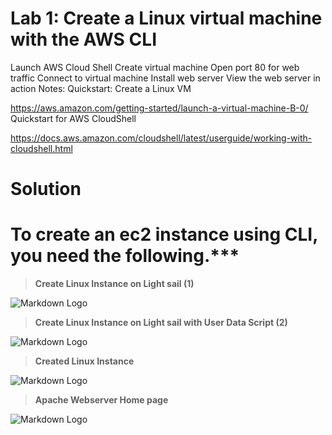 # Lab 1: Create a Linux virtual machine with the AWS CLI

Launch AWS Cloud Shell
Create virtual machine
Open port 80 for web traffic
Connect to virtual machine
Install web server
View the web server in action
Notes: Quickstart: Create a Linux VM

https://aws.amazon.com/getting-started/launch-a-virtual-machine-B-0/ Quickstart for AWS CloudShell

https://docs.aws.amazon.com/cloudshell/latest/userguide/working-with-cloudshell.html


# Solution
# To create an ec2 instance using CLI, you need the following.***

>**Create Linux Instance on Light sail (1)**

![Markdown Logo](https://imageupload.io/ib/c6VoAPZXHMhx7YP_1692721217.png) &nbsp;


>**Create Linux Instance on Light sail with User Data Script (2)**

![Markdown Logo](https://imageupload.io/ib/nXUhvlJthEdb23N_1692721305.png) &nbsp;


>**Created Linux Instance**

![Markdown Logo](https://imageupload.io/ib/snBw8gkjO88U6xV_1692721590.png) &nbsp;


>**Apache Webserver Home page**

![Markdown Logo](https://imageupload.io/ib/lFf7xfRQtuumNo1_1692721660.png) &nbsp;
